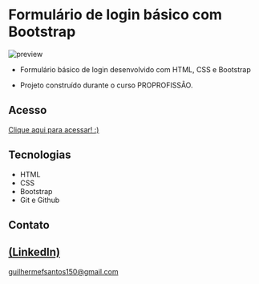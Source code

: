 # Formulário de login básico com Bootstrap

![preview](https://github.com/GuilhermeSK2/Formilario-De-Login-Basico-Bootstrap/assets/139295562/1be9e725-6bd1-4ec9-88fb-b9d84fd63562)
 
 - Formulário básico de login desenvolvido com HTML, CSS  e Bootstrap

 - Projeto construído durante o curso PROPROFISSÃO.

## Acesso
 [Clique aqui para acessar! :)](https://github.com/GuilhermeSK2/Formilario-De-Login-Basico-Bootstrap)

## Tecnologias

- HTML
- CSS
- Bootstrap
- Git e Github

## Contato
[(LinkedIn)](https://www.linkedin.com/in/guilherme-freitas-9901a220b/)
-----
guilhermefsantos150@gmail.com

